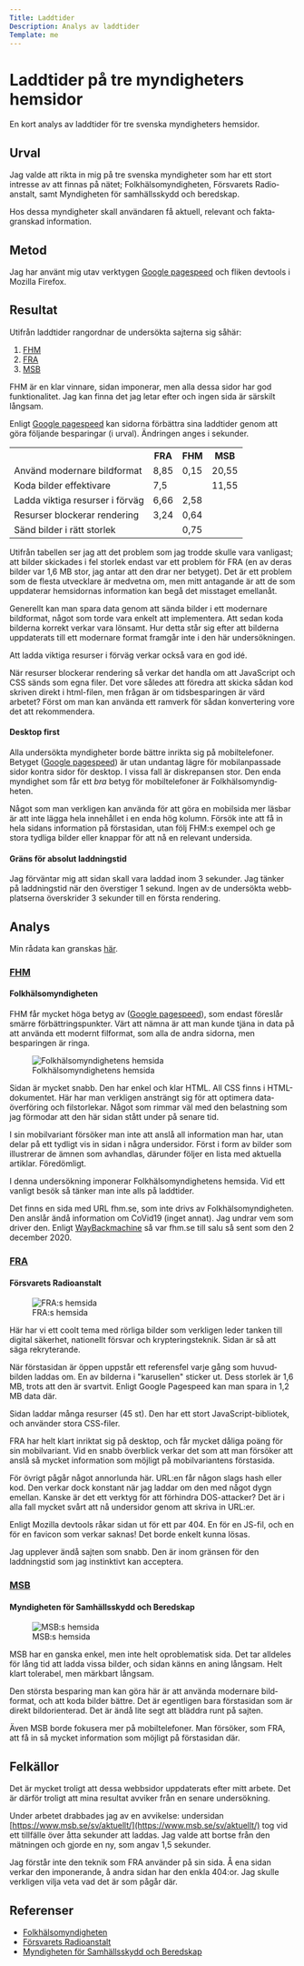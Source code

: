 ```yaml
---
Title: Laddtider
Description: Analys av laddtider
Template: me
---
```

# Laddtider på tre myndigheters hemsidor

En kort analys av laddtider för tre svenska myndigheters hemsidor.

## Urval

Jag valde att rikta in mig på tre svenska myndigheter som har ett stort
intresse av att finnas på nätet; Folkhälso&shy;myndig&shy;heten, Försvarets
Radio&shy;anstalt, samt Myndigheten för samhällsskydd och beredskap.

Hos dessa myndigheter skall användaren få aktuell, relevant och fakta&shy;granskad
information.

## Metod

Jag har använt mig utav verktygen [Google pagespeed][2] och fliken devtools i
Mozilla Firefox.

## Resultat

Utifrån laddtider rangordnar de undersökta sajterna sig såhär:

1. [FHM][3]
2. [FRA][4]
3. [MSB][5]

FHM är en klar vinnare, sidan imponerar, men alla dessa sidor har god
funktion&shy;alitet. Jag kan finna det jag letar efter och ingen sida är
särskilt långsam.

Enligt [Google pagespeed][2] kan sidorna förbättra sina laddtider genom att
göra följande besparingar (i urval). Ändringen anges i sekunder.

<table>
    <tr>
        <th></th>
        <th>FRA</th>
        <th>FHM</th>
        <th>MSB</th>
    <tr>
    <tr>
        <td>Använd modernare bildformat</td>
        <td>8,85</td>
        <td>0,15</td>
        <td>20,55</td>
    </tr>
    <tr>
        <td>Koda bilder effektivare</td>
        <td>7,5</td>
        <td></td>
        <td>11,55</td>
    </tr>
    <tr>
        <td>Ladda viktiga resurser i förväg</dh>
        <td>6,66</td>
        <td>2,58</td>
        <td></td>
    </tr>
    <tr>
        <td>Resurser blockerar rendering</td>
        <td>3,24</td>
        <td>0,64</td>
        <td></td>
    </tr>
    <tr>
        <td>Sänd bilder i rätt storlek</td>
        <td></td>
        <td>0,75</td>
        <td></td>
    </tr>
</table>

Utifrån tabellen ser jag att det problem som jag trodde skulle vara vanligast;
att bilder skickades i fel storlek endast var ett problem för FRA (en av deras
bilder var 1,6 MB stor, jag antar att den drar ner betyget). Det är ett problem
som de flesta utvecklare är medvetna om, men mitt antagande är att de som
upp&shy;daterar hemsidornas information kan begå det miss&shy;taget emellanåt.

Generellt kan man spara data genom att sända bilder i ett modernare bildformat,
något som torde vara enkelt att implementera. Att sedan koda bilderna korrekt
verkar vara lönsamt. Hur detta står sig efter att bilderna uppdaterats till ett
modernare format framgår inte i den här undersökningen.

Att ladda viktiga resurser i förväg verkar också vara en god idé.

När resurser blockerar rendering så verkar det handla om att JavaScript och
CSS sänds som egna filer. Det vore således att föredra att skicka sådan kod
skriven direkt i html-filen, men frågan är om tids&shy;besparingen är värd
arbetet? Först om man kan använda ett ramverk för sådan kon&shy;vertering vore
det att rekom&shy;mendera.

#### Desktop first

Alla undersökta myndigheter borde bättre inrikta sig på mobil&shy;telefoner.
Betyget ([Google page&shy;speed][2]) är utan undantag lägre för mobil&shy;anpassade
sidor kontra sidor för desktop. I vissa fall är diskrepansen stor.
Den enda myndighet som får ett _bra_ betyg för mobil&shy;telefoner är
Folk&shy;hälso&shy;myndig&shy;heten.

Något som man verkligen kan använda för att göra en mobil&shy;sida mer läsbar är
att inte lägga hela inne&shy;hållet i en enda hög kolumn. Försök inte att få in
hela sidans information på första&shy;sidan, utan följ FHM:s exempel och
ge stora tydliga bilder eller knappar för att nå en relevant undersida.

#### Gräns för absolut laddningstid

Jag förväntar mig att sidan skall vara laddad inom 3 sekunder. Jag tänker på
laddnings&shy;tid när den överstiger 1 sekund. Ingen av de under&shy;sökta
webb&shy;platserna överskrider 3 sekunder till en första rendering.

## Analys

Min rådata kan granskas [här][1].

### [FHM][3]

#### Folkhälsomyndigheten

FHM får mycket höga betyg av ([Google page&shy;speed][2]), som endast föreslår
smärre förbättrings&shy;punkter. Värt att nämna är att man kunde tjäna in data på
att använda ett modernt filformat, som alla de andra sidorna, men besparingen är
ringa.

<figure class="right">
    <img src="../image/fhm.jpg?w=400&q=50" alt="Folkhälsomyndighetens hemsida">
    <figcaption>Folkhälsomyndighetens hemsida</figcaption>
</figure>

Sidan är mycket snabb. Den har enkel och klar HTML. All CSS finns i
HTML-dokumentet. Här har man verkligen ansträngt sig för att optimera
data&shy;överföring och filstorlekar. Något som rimmar väl med den belastning
som jag förmodar att den här sidan stått under på senare tid.

I sin mobilvariant försöker man inte att anslå all information man har, utan
delar på ett tydligt vis in sidan i några undersidor. Först i form av bilder
som illustrerar de ämnen som avhandlas, därunder följer en lista med aktuella
artiklar. Föredömligt.

I denna undersökning imponerar Folk&shy;hälso&shy;myndig&shy;hetens hemsida.
Vid ett vanligt besök så tänker man inte alls på laddtider.

Det finns en sida med URL fhm.se, som inte drivs av
Folk&shy;hälso&shy;myndig&shy;heten. Den anslår ändå information om CoVid19
(inget annat).  Jag undrar vem som driver den. Enligt [WayBackmachine][6]
så var fhm.se till salu så sent som den 2 december 2020.

### [FRA][4]

#### Försvarets Radioanstalt

<figure class="left">
    <img src="../image/fra.jpg?w=400&q=50" alt="FRA:s hemsida">
    <figcaption>FRA:s hemsida</figcaption>
</figure>

Här har vi ett coolt tema med rörliga bilder som verkligen leder tanken till
digital säkerhet, nationellt försvar och kryp&shy;terings&shy;teknik. Sidan är
så att säga rekryterande.

När förstasidan är öppen uppstår ett referensfel varje gång som huvud&shy;bilden
laddas om. En av bilderna i "karusellen" sticker ut. Dess storlek är 1,6 MB,
trots att den är svart&shy;vit. Enligt Google Pagespeed kan man spara in 1,2 MB
data där.

Sidan laddar många resurser (45 st). Den har ett stort JavaScript-bibliotek,
och använder stora CSS-filer.

FRA har helt klart inriktat sig på desktop, och får mycket dåliga poäng för sin
mobil&shy;variant. Vid en snabb överblick verkar det som att man försöker att
anslå så mycket information som möjligt på mobil&shy;variantens första&shy;sida.

För övrigt pågår något annorlunda här. URL:en får någon slags hash eller kod.
Den verkar dock konstant när jag laddar om den med något dygn emellan.
Kanske är det ett verktyg för att förhindra DOS-attacker? Det är i alla fall
mycket svårt att nå undersidor genom att skriva in URL:er.

Enligt Mozilla devtools råkar sidan ut för ett par 404. En för en JS-fil, och
en för en favicon som verkar saknas! Det borde enkelt kunna lösas.

Jag upplever ändå sajten som snabb. Den är inom gränsen för den laddningstid
som jag instinktivt kan acceptera.

### [MSB][5]

#### Myndigheten för Samhällsskydd och Beredskap

<figure class="right">
    <img src="../image/msb.jpg?w=400&q=50" alt="MSB:s hemsida">
    <figcaption>MSB:s hemsida</figcaption>
</figure>

MSB har en ganska enkel, men inte helt oproblematisk sida. Det tar alldeles för
lång tid att ladda vissa bilder, och sidan känns en aning långsam. Helt klart
tolerabel, men märkbart långsam.

Den största besparing man kan göra här är att använda modernare bild&shy;format,
och att koda bilder bättre. Det är egentligen bara förstasidan som är direkt
bildorienterad. Det är ändå lite segt att bläddra runt på sajten.

Även MSB borde fokusera mer på mobiltelefoner. Man försöker, som FRA, att
få in så mycket infor&shy;mation som möjligt på första&shy;sidan där.

## Felkällor

Det är mycket troligt att dessa webbsidor upp&shy;daterats efter mitt arbete.
Det är därför troligt att mina resultat avviker från en senare undersökning.

Under arbetet drabbades jag av en avvikelse: undersidan
[https://www.msb.se/sv/aktuellt/](https://www.msb.se/sv/aktuellt/) tog vid ett
tillfälle över åtta sekunder att laddas. Jag valde att bortse från den mätningen
och gjorde en ny, som angav 1,5 sekunder.

Jag förstår inte den teknik som FRA använder på sin sida. Å ena sidan verkar den
imponerande, å andra sidan har den enkla 404:or. Jag skulle verkligen vilja veta
vad det är som pågår där.

## Referenser

* [Folkhälsomyndigheten][3]
* [Försvarets Radioanstalt][4]
* [Myndigheten för Samhällsskydd och Beredskap][5]

[1]: https://docs.google.com/spreadsheets/d/162ILFdKhV-uAC5aPArRbbGjT4jf5hzTHBHkDH5bqqVo/edit?usp=sharing

[2]: https://developers.google.com/speed/pagespeed/insights/

[3]: https://www.folkhalsomyndigheten.se/

[4]: https://www.fra.se/

[5]: https://www.msb.se/

[6]: https://web.archive.org/web/*/fhm.se
